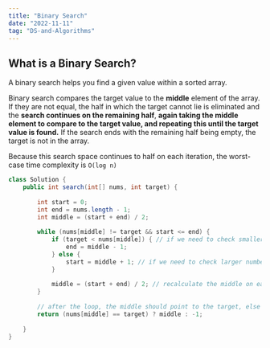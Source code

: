 ```yaml
---
title: "Binary Search"
date: "2022-11-11"
tag: "DS-and-Algorithms"
---
```


## What is a Binary Search?

A binary search helps you find a given value within a sorted array. 

Binary search compares the target value to the **middle** element of the array. If they are not equal, the half in which the target cannot lie is eliminated and the **search continues on the remaining half**, **again taking the middle element to compare to the target value, and repeating this until the target value is found.** If the search ends with the remaining half being empty, the target is not in the array. 

Because this search space continues to half on each iteration, the worst-case time complexity is `O(log n)`

```java
class Solution {
    public int search(int[] nums, int target) {
        
        int start = 0;
        int end = nums.length - 1;
        int middle = (start + end) / 2;
        
        while (nums[middle] != target && start <= end) {
            if (target < nums[middle]) { // if we need to check smaller numbers
                end = middle - 1;
            } else {
                start = middle + 1; // if we need to check larger numbers
            }
            
            middle = (start + end) / 2; // recalculate the middle on each loop because we have changed the values
        }
        
		// after the loop, the middle should point to the target, else return -1
        return (nums[middle] == target) ? middle : -1;
        
    }
}
```